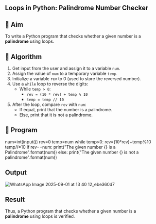 ## Loops in Python: Palindrome Number Checker

## 🎯 Aim
To write a Python program that checks whether a given number is a **palindrome** using loops.

## 🧠 Algorithm
1. Get input from the user and assign it to a variable `num`.
2. Assign the value of `num` to a temporary variable `temp`.
3. Initialize a variable `rev` to 0 (used to store the reversed number).
4. Use a `while` loop to reverse the digits:
   - While `temp > 0`:
     - `rev = (10 * rev) + temp % 10`
     - `temp = temp // 10`
5. After the loop, compare `rev` with `num`:
   - If equal, print that the number is a palindrome.
   - Else, print that it is not a palindrome.

## 🧾 Program
num=int(input())
rev=0 temp=num
while temp>0: rev=(10*rev)+temp%10
temp//=10 
if rev==num: 
print("The given number {} is a Palindrome".format(num))
else: print("The given number {} is not a palindrome".format(num))

## Output
![WhatsApp Image 2025-09-01 at 13 40 12_ebe360d7](https://github.com/user-attachments/assets/9df53e86-1dc4-4e94-84f3-937fc1a48cf9)

## Result
Thus, a Python program that checks whether a given number is a **palindrome** using loops is verified.

